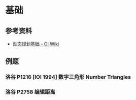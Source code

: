 # 基础

## 参考资料

- [动态规划基础 - OI Wiki](https://oi-wiki.org/dp/basic/)

## 例题

### 洛谷 P1216 [IOI 1994] 数字三角形 Number Triangles

<Problem id="P1216" />

### 洛谷 P2758 编辑距离

<Problem id="P2758" />
